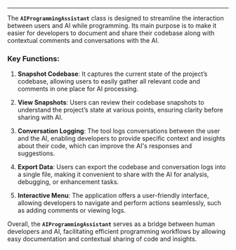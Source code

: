 ---

The **`AIProgrammingAssistant`** class is designed to streamline the interaction between users and AI while programming. Its main purpose is to make it easier for developers to document and share their codebase along with contextual comments and conversations with the AI. 

### Key Functions:

1. **Snapshot Codebase**: It captures the current state of the project’s codebase, allowing users to easily gather all relevant code and comments in one place for AI processing.

2. **View Snapshots**: Users can review their codebase snapshots to understand the project’s state at various points, ensuring clarity before sharing with AI.

3. **Conversation Logging**: The tool logs conversations between the user and the AI, enabling developers to provide specific context and insights about their code, which can improve the AI's responses and suggestions.

4. **Export Data**: Users can export the codebase and conversation logs into a single file, making it convenient to share with the AI for analysis, debugging, or enhancement tasks.

5. **Interactive Menu**: The application offers a user-friendly interface, allowing developers to navigate and perform actions seamlessly, such as adding comments or viewing logs.

Overall, the **`AIProgrammingAssistant`** serves as a bridge between human developers and AI, facilitating efficient programming workflows by allowing easy documentation and contextual sharing of code and insights.
